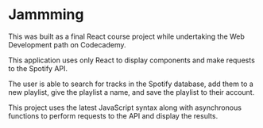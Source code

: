 # Jammming
This was built as a final React course project while undertaking the Web Development path on Codecademy.

This application uses only React to display components and make requests to the Spotify API.

The user is able to search for tracks in the Spotify database, add them to a new playlist, give the playlist a name, and save the playlist to their account.

This project uses the latest JavaScript syntax along with asynchronous functions to perform requests to the API and display the results.

